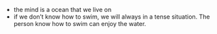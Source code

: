 - the mind is a ocean that we live on
- if we don’t know how to swim, we will always in a tense situation. The person know how to swim can enjoy the water.
